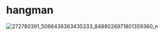 # hangman
 
![272780391_5066436363435333_8488026971801359360_n](https://user-images.githubusercontent.com/91715582/154028617-7958ec25-6a5c-4204-ade1-8efd0a5f0a59.jpg)
